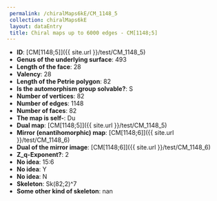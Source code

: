 ```yaml
--- 
 permalink: /chiralMaps6kE/CM_1148_5 
 collection: chiralMaps6kE
 layout: dataEntry
 title: Chiral maps up to 6000 edges - CM[1148;5]
---
```


- **ID**: [CM[1148;5]]({{ site.url }}/test/CM_1148_5)
- **Genus of the underlying surface**: 493
- **Length of the face**: 28
- **Valency**: 28
- **Length of the Petrie polygon**: 82
- **Is the automorphism group solvable?**: S
- **Number of vertices**: 82
- **Number of edges**: 1148
- **Number of faces**: 82
- **The map is self-**: Du
- **Dual map**: [CM[1148;5]]({{ site.url }}/test/CM_1148_5)
- **Mirror (enantihomorphic) map**: [CM[1148;6]]({{ site.url }}/test/CM_1148_6)
- **Dual of the mirror image**: [CM[1148;6]]({{ site.url }}/test/CM_1148_6)
- **Z_q-Exponent?**: 2
- **No idea**:  15:6
- **No idea**: Y
- **No idea**: N
- **Skeleton**: Sk(82;2)^7
- **Some other kind of skeleton**: nan

